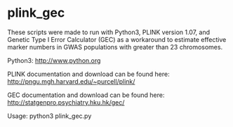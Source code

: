 plink_gec
=========
These scripts were made to run with Python3, PLINK version 
1.07, and Genetic Type I Error Calculator (GEC) as a 
workaround to estimate effective marker numbers in GWAS 
populations with greater than 23 chromosomes.

Python3:
http://www.python.org

PLINK documentation and download can be found here:
http://pngu.mgh.harvard.edu/~purcell/plink/

GEC documentation and download can be found here:
http://statgenpro.psychiatry.hku.hk/gec/

Usage: python3 plink_gec.py
